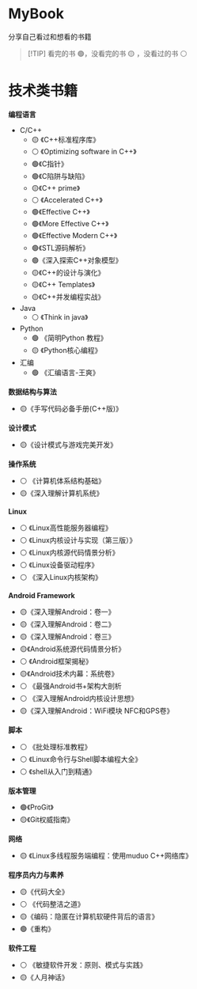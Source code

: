 # MyBook
分享自己看过和想看的书籍

>  [!TIP]
> 看完的书 :green_circle:，没看完的书 :yellow_circle: ，没看过的书 :white_circle: 


# 技术类书籍
**编程语言**
+ C/C++
  - :yellow_circle: 《C++标准程序库》
  - :white_circle: 《Optimizing software in C++》
  - :green_circle:《C指针》
  - :green_circle:《C陷阱与缺陷》
  - :yellow_circle:《C++ prime》
  - :white_circle: 《Accelerated C++》
  - :green_circle:《Effective C++》
  - :green_circle:《More Effective C++》
  - :green_circle:《Effective Modern C++》
  - :green_circle:《STL源码解析》
  - :green_circle:《深入探索C++对象模型》
  - :yellow_circle:《C++的设计与演化》
  - :yellow_circle:《C++ Templates》
  - :yellow_circle:《C++并发编程实战》
+ Java
  -  :white_circle: 《Think in java》
+ Python
  - :green_circle: 《简明Python 教程》
  - :yellow_circle: 《Python核心编程》
+ 汇编
  - :green_circle: 《汇编语言-王爽》

**数据结构与算法**
+ :yellow_circle:《手写代码必备手册(C++版)》
  
**设计模式**
+ :yellow_circle:《设计模式与游戏完美开发》

**操作系统**
+ :white_circle: 《计算机体系结构基础》
+ :yellow_circle:《深入理解计算机系统》

**Linux**
+ :white_circle: 《Linux高性能服务器编程》
+ :white_circle: 《Linux内核设计与实现（第三版）》
+ :white_circle: 《Linux内核源代码情景分析》
+ :white_circle: 《Linux设备驱动程序》
+ :white_circle: 《深入Linux内核架构》

**Android Framework**
+ :yellow_circle:《深入理解Android：卷一》
+ :yellow_circle:《深入理解Android：卷二》
+ :yellow_circle:《深入理解Android：卷三》
+ :yellow_circle:《Android系统源代码情景分析》
+ :white_circle: 《Android框架揭秘》
+ :yellow_circle:《Android技术内幕：系统卷》
+ :white_circle: 《最强Android书+架构大剖析
+ :white_circle: 《深入理解Android内核设计思想》
+ :yellow_circle:《深入理解Android：WiFi模块 NFC和GPS卷》

**脚本**
+ :white_circle: 《批处理标准教程》
+ :white_circle: 《Linux命令行与Shell脚本编程大全》
+ :white_circle: 《shell从入门到精通》

**版本管理**
+ :green_circle:《ProGit》
+ :yellow_circle:《Git权威指南》

**网络**
+ :yellow_circle: 《Linux多线程服务端编程：使用muduo C++网络库》

**程序员内力与素养**
+ :yellow_circle:《代码大全》
+ :white_circle: 《代码整洁之道》
+ :yellow_circle:《编码：隐匿在计算机软硬件背后的语言》
+ :green_circle:《重构》

**软件工程**
+ :white_circle: 《敏捷软件开发：原则、模式与实践》
+ :yellow_circle:《人月神话》


  

